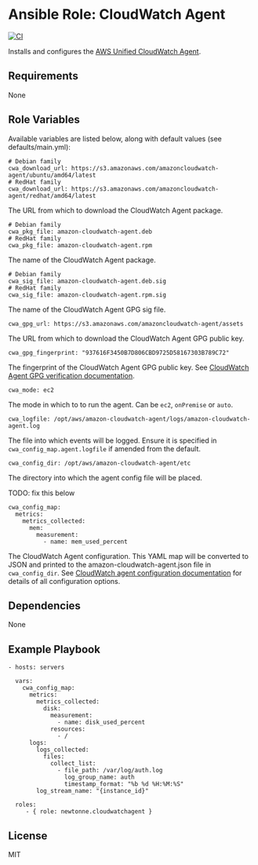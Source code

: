 Ansible Role: CloudWatch Agent
==============================

[![CI](https://github.com/newtonne/ansible-role-cloudwatchagent/workflows/CI/badge.svg?event=push)](https://github.com/newtonne/ansible-role-cloudwatchagent/actions?query=workflow%3ACI)

Installs and configures the [AWS Unified CloudWatch Agent](https://docs.aws.amazon.com/AmazonCloudWatch/latest/monitoring/Install-CloudWatch-Agent.html).

Requirements
------------

None

Role Variables
--------------

Available variables are listed below, along with default values (see defaults/main.yml):

```
# Debian family
cwa_download_url: https://s3.amazonaws.com/amazoncloudwatch-agent/ubuntu/amd64/latest
# RedHat family
cwa_download_url: https://s3.amazonaws.com/amazoncloudwatch-agent/redhat/amd64/latest
```
The URL from which to download the CloudWatch Agent package.

```
# Debian family
cwa_pkg_file: amazon-cloudwatch-agent.deb
# RedHat family
cwa_pkg_file: amazon-cloudwatch-agent.rpm
```
The name of the CloudWatch Agent package.

```
# Debian family
cwa_sig_file: amazon-cloudwatch-agent.deb.sig
# RedHat family
cwa_sig_file: amazon-cloudwatch-agent.rpm.sig
```
The name of the CloudWatch Agent GPG sig file.

```
cwa_gpg_url: https://s3.amazonaws.com/amazoncloudwatch-agent/assets
```
The URL from which to download the CloudWatch Agent GPG public key.

```
cwa_gpg_fingerprint: "937616F3450B7D806CBD9725D58167303B789C72"
```
The fingerprint of the CloudWatch Agent GPG public key. See [CloudWatch Agent GPG verification documentation](https://docs.aws.amazon.com/AmazonCloudWatch/latest/monitoring/verify-CloudWatch-Agent-Package-Signature.html).

```
cwa_mode: ec2
```
The mode in which to to run the agent. Can be `ec2`, `onPremise` or `auto`.

```
cwa_logfile: /opt/aws/amazon-cloudwatch-agent/logs/amazon-cloudwatch-agent.log
```
The file into which events will be logged. Ensure it is specified in `cwa_config_map.agent.logfile` if amended from the default.

```
cwa_config_dir: /opt/aws/amazon-cloudwatch-agent/etc
```
The directory into which the agent config file will be placed.

TODO: fix this below
```
cwa_config_map:
  metrics:
    metrics_collected:
      mem:
        measurement:
          - name: mem_used_percent
```
The CloudWatch Agent configuration. This YAML map will be converted to JSON and printed to the amazon-cloudwatch-agent.json file in `cwa_config_dir`. See [CloudWatch agent configuration documentation](https://docs.aws.amazon.com/AmazonCloudWatch/latest/monitoring/CloudWatch-Agent-Configuration-File-Details.html) for details of all configuration options.

Dependencies
------------

None

Example Playbook
----------------

    - hosts: servers

      vars:
        cwa_config_map:
          metrics:
            metrics_collected:
              disk:
                measurement:
                  - name: disk_used_percent
                resources:
                  - /
          logs:
            logs_collected:
              files:
                collect_list:
                  - file_path: /var/log/auth.log
                    log_group_name: auth
                    timestamp_format: "%b %d %H:%M:%S"
            log_stream_name: "{instance_id}"

      roles:
         - { role: newtonne.cloudwatchagent }

License
-------

MIT
